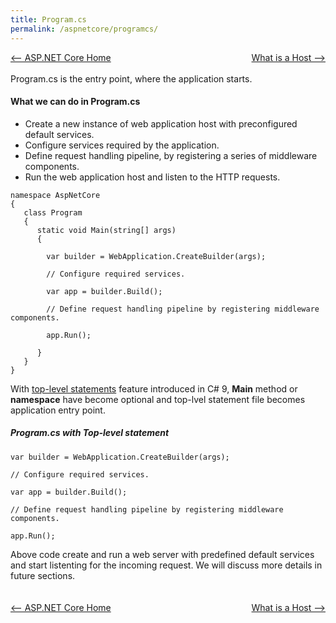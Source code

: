 ```yaml
---
title: Program.cs
permalink: /aspnetcore/programcs/
---
```

<div style="width:100%; background-color:grey;">
<div style="width:50%;float:left;text-align:left;">
<a href="blog/aspnetcore/home/"><-- ASP.NET Core Home</a>
</div>
<div style="width:50%;float:right;text-align:right;">
<a href="blog/aspnetcore/host/">What is a Host --></a>
</div>
</div>
<div style="height:20px;">&nbsp;</div>


Program.cs is the entry point, where the application starts. 

#### What we can do in Program.cs
- Create a new instance of web application host with preconfigured default services.
- Configure services required by the application.
- Define request handling pipeline, by registering a series of middleware components.
- Run the web application host and listen to the HTTP requests.

```
namespace AspNetCore
{
   class Program
   {
      static void Main(string[] args)
      {

        var builder = WebApplication.CreateBuilder(args);

        // Configure required services.

        var app = builder.Build();

        // Define request handling pipeline by registering middleware components.

        app.Run();

      }
   }
}
```
With [top-level statements](https://learn.microsoft.com/en-us/dotnet/csharp/fundamentals/program-structure/top-level-statements) feature introduced in C# 9, **Main** method or **namespace** have become optional and top-lvel statement file becomes application entry point. 

##### Program.cs with Top-level statement 
```
var builder = WebApplication.CreateBuilder(args);

// Configure required services.

var app = builder.Build();

// Define request handling pipeline by registering middleware components.

app.Run();
```
Above code create and run a web server with predefined default services and start listenting for the incoming request.
We will discuss more details in future sections.

<div style="height:20px;">&nbsp;</div>
<div style="width:100%; background-color:grey;">
<div style="width:50%;float:left;text-align:left;">
<a href="blog/aspnetcore/home/"><-- ASP.NET Core Home</a>
</div>
<div style="width:50%;float:right;text-align:right;">
<a href="blog/aspnetcore/host/">What is a Host --></a>
</div>
</div>